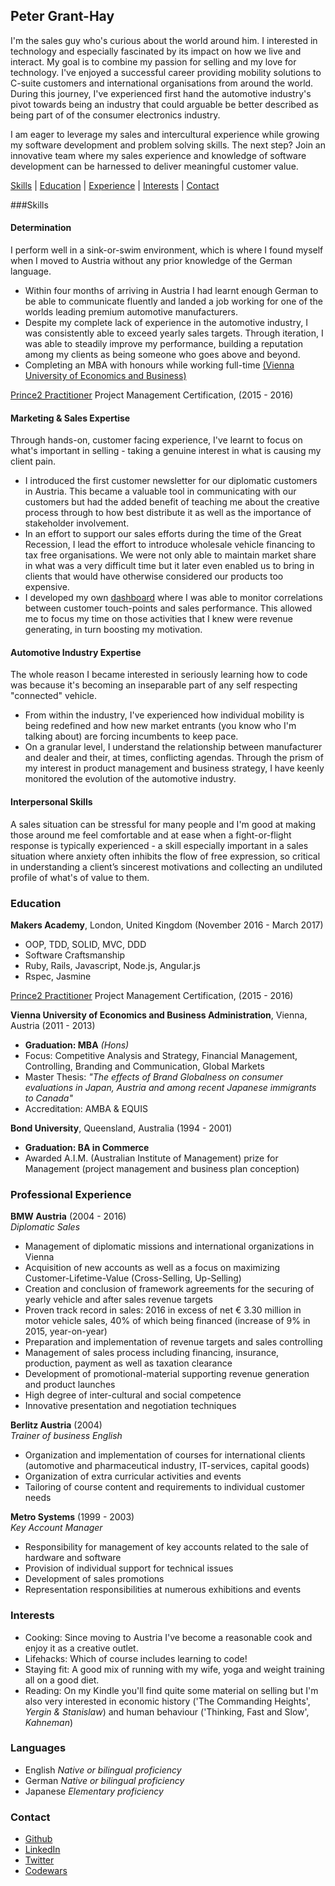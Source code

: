 ## Peter Grant-Hay

I'm the sales guy who's curious about the world around him. I interested in technology and especially fascinated by its impact on how we live and interact. My goal is to combine my passion for selling and my love for technology.
I've enjoyed a successful career providing mobility solutions to C-suite customers and international organisations from around the world. During this journey, I've experienced first hand the automotive industry's pivot towards being an industry that could arguable be better described as being part of of the consumer electronics industry.

I am eager to leverage my sales and intercultural experience while growing my software development and problem solving skills.
The next step? Join an innovative team where my sales experience and knowledge of software development can be harnessed to deliver meaningful customer value.  

[Skills](#skills) | [Education](#education) | [Experience](#experience) | [Interests](#interests) | [Contact](#contact)

###<a name="skills">Skills</a>
#### Determination

I perform well in a sink-or-swim environment, which is where I found myself when I moved to Austria without any prior knowledge of the German language.
- Within four months of arriving in Austria I had learnt enough German to be able to communicate fluently and landed a job working for one of the worlds leading premium automotive manufacturers.
- Despite my complete lack of experience in the automotive industry, I was consistently able to exceed yearly sales targets. Through iteration, I was able to steadily improve my performance, building a reputation among my clients as being someone who goes above and beyond.
- Completing an MBA with honours while working full-time <a href="http://rankings.ft.com/businessschoolrankings/vienna-university-of-economics-and-businessuniversity-of-minnesota-carlson/executive-mba-ranking-2016#executive-mba-ranking-2016" target="_blank">(Vienna University of Economics and Business)</a>

<a href="https://www.prince2.com/eur/what-is-prince2" target="_blank">Prince2 Practitioner</a> Project Management Certification, (2015 - 2016)

#### Marketing & Sales Expertise

Through hands-on, customer facing experience, I've learnt to focus on what's important in selling - taking a genuine interest in what is causing my client pain.
- I introduced the first customer newsletter for our diplomatic customers in Austria. This became a valuable tool in communicating with our customers but had the added benefit of teaching me about the creative process through to how best distribute it as well as the importance of stakeholder involvement.
- In an effort to support our sales efforts during the time of the Great Recession, I lead the effort to introduce wholesale vehicle financing to tax free organisations. We were not only able to maintain market share in what was a very difficult time but it later even enabled us to bring in clients that would have otherwise considered our products too expensive.
- I developed my own <a href="http://www.inc.com/sarah-prevette/building-your-ceo-dashboard.html" target="_blank">dashboard</a> where I was able to monitor correlations between customer touch-points and sales performance. This allowed me to focus my time on those activities that I knew were revenue generating, in turn boosting my motivation.  

#### Automotive Industry Expertise

The whole reason I became interested in seriously learning how to code was because it's becoming an inseparable part of any self respecting "connected" vehicle.
- From within the industry, I've experienced how individual mobility is being redefined and how new market entrants (you know who I'm talking about) are forcing incumbents to keep pace.
- On a granular level, I understand the relationship between manufacturer and dealer and their, at times, conflicting agendas. Through the prism of my interest in product management and business strategy, I have keenly monitored the evolution of the automotive industry.

#### Interpersonal Skills

A sales situation can be stressful for many people and I'm good at making those around me feel comfortable and at ease when a fight-or-flight response is typically experienced - a skill especially important in a sales situation where anxiety often inhibits the flow of free expression, so critical in understanding a client’s sincerest motivations and collecting an undiluted profile of what's of value to them.

### <a name="education">Education</a>

**Makers Academy**, London, United Kingdom (November 2016 - March 2017)
- OOP, TDD, SOLID, MVC, DDD
- Software Craftsmanship
- Ruby, Rails, Javascript, Node.js, Angular.js
- Rspec, Jasmine

<a href="https://www.prince2.com/eur/what-is-prince2" target="_blank">Prince2 Practitioner</a> Project Management Certification, (2015 - 2016)

**Vienna University of Economics and Business Administration**, Vienna, Austria (2011 - 2013)
- **Graduation: MBA** *(Hons)*
- Focus: Competitive Analysis and Strategy, Financial Management, Controlling, Branding and Communication, Global Markets
- Master Thesis: *"The effects of Brand Globalness on consumer evaluations in Japan, Austria and among recent Japanese immigrants to Canada"*
- Accreditation: AMBA & EQUIS

**Bond University**, Queensland, Australia (1994 - 2001)
- **Graduation: BA in Commerce**
- Awarded A.I.M. (Australian Institute of Management) prize for Management (project management and business plan conception)

### <a name="experience">Professional Experience</a>

**BMW Austria** (2004 - 2016)    
*Diplomatic Sales*  
- Management of diplomatic missions and international organizations in Vienna
- Acquisition of new accounts as well as a focus on maximizing Customer-Lifetime-Value (Cross-Selling, Up-Selling)
- Creation and conclusion of framework agreements for the securing of yearly vehicle and after sales revenue targets
- Proven track record in sales: 2016 in excess of net € 3.30 million in motor vehicle sales, 40% of which being financed (increase of 9% in 2015, year-on-year)
- Preparation and implementation of revenue targets and sales controlling
- Management of sales process including financing, insurance, production, payment as well as taxation clearance
- Development of promotional-material supporting revenue generation and product launches
- High degree of inter-cultural and social competence
- Innovative presentation and negotiation techniques

**Berlitz Austria** (2004)      
*Trainer of business English*
- Organization and implementation of courses for international clients (automotive and pharmaceutical industry, IT-services, capital goods)  
- Organization of extra curricular activities and events
- Tailoring of course content and requirements to individual customer needs

**Metro Systems** (1999 - 2003)      
*Key Account Manager*
- Responsibility for management of key accounts related to the sale of hardware and software
- Provision of individual support for technical issues
- Development of sales promotions
- Representation responsibilities at numerous exhibitions and events

### <a name="interests">Interests</a>
- Cooking: Since moving to Austria I've become a reasonable cook and enjoy it as a creative outlet.
- Lifehacks: Which of course includes learning to code!
- Staying fit: A good mix of running with my wife, yoga and weight training all on a good diet.
- Reading: On my Kindle you'll find quite some material on selling but I'm also very interested in economic history ('The Commanding Heights', *Yergin & Stanislaw*) and human behaviour ('Thinking, Fast and Slow', *Kahneman*)

### <a name="languages">Languages</a>
- English *Native or bilingual proficiency*
- German *Native or bilingual proficiency*
- Japanese *Elementary proficiency*

### <a name="contact">Contact</a>
- <a href="https://github.com/Putterhead" target="_blank">Github</a>
- <a href="https://at.linkedin.com/in/petergh" target="_blank">LinkedIn</a>
- <a href="https://twitter.com/petergranthay" target="_blank">Twitter</a>
- <a href="https://www.codewars.com/users/Putterhead" target="_blank">Codewars</a>
